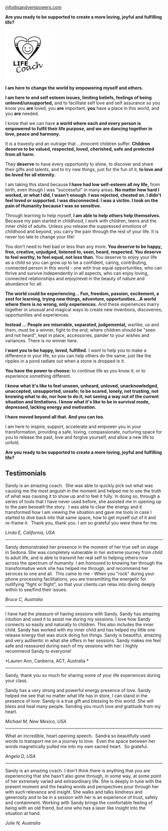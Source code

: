---
---
info@sandyempowers.com

**Are you ready to be supported to create a more loving, joyful and fulfilling life?**

![Life Coach](lifecoach.png)

**I am here to change the world by empowering myself and others.**

**I am here to end self esteem issues, limiting beliefs, feelings of being unloved/unsupported,** and to facilitate self love and self assurance so you know you **are** loved, you **are** important, **you** have a place in this world, and you **are** needed.

I know that we can have **a world where each and every person is empowered to fulfil their life purpose, and we are dancing together in love, peace and harmony.**

It is a travesty and an outrage that ...innocent children suffer.
**Children deserve to be valued, respected, loved, cherished, safe and protected from all harm.**

They **deserve** to have every opportunity to shine, to discover and share their gifts and talents, and to try new things, just for the fun of it; **to love and be loved for all eternity.**

I am taking this stand because **I have had low self-esteem all my life,** from birth, even though I was "successful" in many areas. **No matter how hard I worked, or what I did, I wasn't enough. I was rejected, cheated on. I didn't feel loved or supported. I was disconnected. I was a victim.
I took on the pain of Humanity because I was so sensitive.**

Through learning to help myself, **I am able to help others help themselves.** Because my pain started in childhood, I work with children, teens and the inner child of adults. Unless you release the suppressed emotions of childhood and beyond, you carry the pain through the rest of your life. It is never too late to change your life!

You don't need to feel bad or less than any more. **You deserve to be happy, free, creative, unjudged, listened to, seen, heard, respected. You deserve to feel worthy, to feel equal, not less than.** You deserve to enjoy your life as a child so you can grow up to be a confident, caring, contributing, connected person in this world - one with true equal opportunities, who can thrive and survive independently in all aspects, who can enjoy loving, connected relationships and enjoy/revel in the beauty of nature and abundance for all.

**The world could be experiencing...
Fun, freedom, passion, excitement, a zest for learning, trying new things, adventure, opportunities...A world where there is no wrong, only experiences.** And these experiences marry together in unusual and magical ways to create new inventions, discoveries, opportunities and experiences.

**Instead ...
People are miserable, separated, judgemental,** warlike, us and them, must be a winner, fight to the end; where children should be "seen and not heard", kept in place, accessories, pander to your wishes and variances. There is no winner here.

**I want you to be happy, loved, fulfilled.** I want to help you to make a difference in your life, so you can help others do the same; just like the ripples in a pond radiate out when a stone is dropped in it.

**You have the power to choose:** to continue life as you know it; or to experience something different.

**I know what it's like to feel unseen, unheard, unloved, unacknowledged, unaccepted, unsupported, unsafe; to be scared, lonely, not trusting, not knowing what to do, nor how to do it; not seeing a way out of the current situation and limitations. I know what it's like to be in survival mode, depressed, lacking energy and motivation.**

**I have moved beyond all that. And you can too.**

I am here to inspire, support, accelerate and empower you in your transformation, providing a safe, loving, compassionate, nurturing space for you to release the past, love and forgive yourself, and allow a new life to unfold.

**Are you ready to be supported to create a more loving, joyful and fulfilling life?**

## Testimonials 

Sandy is an amazing coach.  She was able to quickly pick out what was causing me the most anguish in the moment and helped me to see the truth of what was causing it to show up and to feel it fully. In doing so, through a series of tools that I have never used before, she assisted me in opening up to the pain beneath the story.  I was able to clear the energy and it transformed how I am viewing the situation and gave me tools in case I started to dive back into that same space, how to get myself out of it and re-frame it.  Thank you, thank you. I am so grateful you were there for me.

*Linda E, California, USA*

----

Sandy demonstrated her presence in the moment of her true self on stage in Sedona. She was completely vulnerable in her extreme journey from child to adult life, and is able to transmit her real self to helping others now across the spectrum of humanity. I am honoured to knowing her through the transformative work she has helped me through, and recommend her services to one and all. 
This came to me - When you "rock" during your phone processing facilitations, you are transmitting the energetic for nullifying "fight or flight", so that your clients can relax into diving deeply within to see/find their issues.

*Bruce C, Australia*

----

I have had the pleasure of having sessions with Sandy. Sandy has amazing intuition and used it to assist me during my sessions. I love how Sandy connects so easily and naturally to children. This also includes the inner child. Sandy has worked with my inner child and has helped my little one release energy that was stuck doing fun things. Sandy is beautiful, amazing and very authentic in what she offers in her sessions. Sandy makes me feel safe and reassured during each of my sessions with her. I highly recommend Sandy to everyone!

*Lauren Ann, Canberra, ACT, Australia *

----

Sandy, thank you so much for sharing some of your life experiences during your class.

Sandy has a very strong and powerful energy presence of love. Sandy helped me see that no matter what life has in store, I can stand in the presence of love.
Sandy is a true gift and blessing to this world. She will bless and heal many people.
Sending you much love and gratitude from my heart.

*Michael M, New Mexico, USA*

----

What an incredible, heart opening speech.  Sandra so beautifully used words to transport me on a journey to love.  Even the space between her words magnetically pulled me into my own sacred heart.  So grateful.

*Angela D, USA*

----

Sandy is an amazing coach. I don't think there is anything that you are experiencing that she hasn't also gone through, in some way, at some point of her extremely varied and extraordinary  life. She is deeply in tune with the present moment and the healing words and perspectives pour through her with such relevance and insight. She walks and talks  kindness and generosity and to be in a session with her is an experience of trust, safety and containment. Working with Sandy brings the comfortable feeling of being with an old friend, but one who has a laser like insight into the situation at hand.

*Julie N, Australia*
